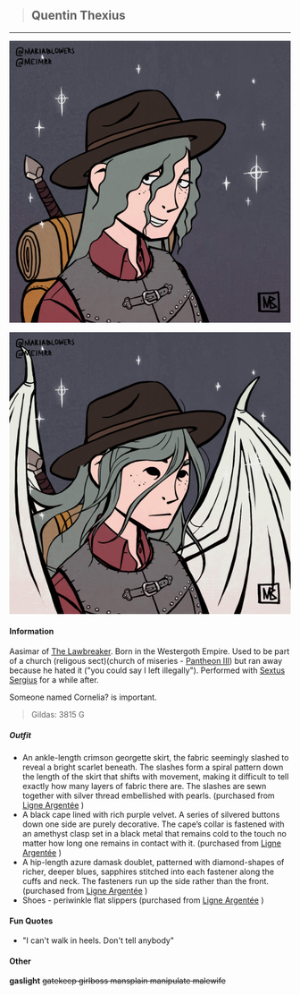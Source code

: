 >## Quentin Thexius

--- 

![quentin_human](../../../Templates/images/quentin.png "Quentin Thexius high form")

![quentin_shroud](../../../Templates/images/quentin_shroud.png "Quentin Thexius high but like an angel form")

#### Information

Aasimar of [The Lawbreaker](../../Religion/Pantheon%20III/The%20Lawbreaker.md). Born in the Westergoth Empire. Used to be part of a church (religous sect)(church of miseries - [Pantheon III](../../Religion/Pantheons.md)) but ran away because he hated it ("you could say I left illegally"). Performed with [Sextus Sergius](../NPCs/Sextus%20Sergius.md) for a while after.

Someone named Cornelia? is important.

>Gildas: 3815 G

##### Outfit

- An ankle-length crimson georgette skirt, the fabric seemingly slashed to reveal a bright scarlet beneath. The slashes form a spiral pattern down the length of the skirt that shifts with movement, making it difficult to tell exactly how many layers of fabric there are. The slashes are sewn together with silver thread embellished with pearls. (purchased from [Ligne Argentée](../../Locations/Siege%20Richesse.md#Ligne%20Argentée) )
- A black cape lined with rich purple velvet. A series of silvered buttons down one side are purely decorative. The cape’s collar is fastened with an amethyst clasp set in a black metal that remains cold to the touch no matter how long one remains in contact with it. (purchased from [Ligne Argentée](../../Locations/Siege%20Richesse.md#Ligne%20Argentée) )
- A hip-length azure damask doublet, patterned with diamond-shapes of richer, deeper blues, sapphires stitched into each fastener along the cuffs and neck. The fasteners run up the side rather than the front. (purchased from [Ligne Argentée](../../Locations/Siege%20Richesse.md#Ligne%20Argentée) )
- Shoes - periwinkle flat slippers (purchased from [Ligne Argentée](../../Locations/Siege%20Richesse.md#Ligne%20Argentée) )

#### Fun Quotes

- "I can't walk in heels. Don't tell anybody"

#### Other

**gaslight** ~~gatekeep girlboss mansplain manipulate malewife~~